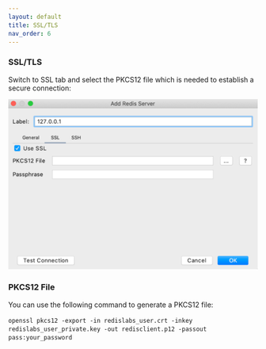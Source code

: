```yaml
---
layout: default
title: SSL/TLS
nav_order: 6
---
```


### SSL/TLS
Switch to SSL tab and select the PKCS12 file which is needed to establish a secure connection: 

![ssl tab](/assets/images/ssl/ssl-tab.png)

### PKCS12 File
You can use the following command to generate a PKCS12 file:

```openssl pkcs12 -export -in redislabs_user.crt -inkey redislabs_user_private.key -out redisclient.p12 -passout pass:your_password```